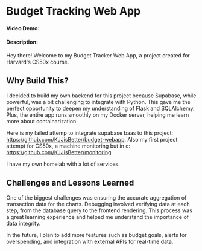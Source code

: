 # Budget Tracking Web App
#### Video Demo:  <URL HERE>
#### Description:
Hey there! Welcome to my Budget Tracker Web App, a project created for Harvard's CS50x course.

## Why Build This?

I decided to build my own backend for this project because Supabase, while powerful, was a bit challenging to integrate with Python. This gave me the perfect opportunity to deepen my understanding of Flask and SQLAlchemy. Plus, the entire app runs smoothly on my Docker server, helping me learn more about containarization.

Here is my failed attemp to integrate supabase baas to this project: https://github.com/KJJisBetter/budget-webapp. Also my first project attempt for CS50x, a machine monitoring but in c: https://github.com/KJJisBetter/monitoring.

I have my own homelab with a lot of services.

## Challenges and Lessons Learned

One of the biggest challenges was ensuring the accurate aggregation of transaction data for the charts. Debugging involved verifying data at each step, from the database query to the frontend rendering. This process was a great learning experience and helped me understand the importance of data integrity.

In the future, I plan to add more features such as budget goals, alerts for overspending, and integration with external APIs for real-time data.